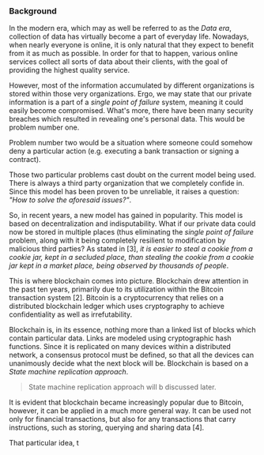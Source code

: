 ### Background

In the modern era, which may as well be referred to as the *Data era*, collection of data has virtually become a part of everyday life. Nowadays, when nearly everyone is online, it is only natural that they expect to benefit from it as much as possible. In order for that to happen, various online services collect all sorts of data about their clients, with the goal of providing the highest quality service.

However, most of the information accumulated by different organizations is stored within those very organizations. Ergo, we may state that our private information is a part of a *single point of failure* system, meaning it could easily become compromised. What's more, there have been many security breaches which resulted in revealing one's personal data. This would be problem number one.

Problem number two would be a situation where someone could somehow deny a particular action (e.g. executing a bank transaction or signing a contract).

Those two particular problems cast doubt on the current model being used. There is always a third party organization that we completely confide in. Since this model has been proven to be unreliable, it raises a question: *"How to solve the aforesaid issues?"*.

So, in recent years, a new model has gained in popularity. This model is based on decentralization and indisputability. What if our private data could now be stored in multiple places (thus eliminating the *single point of failure* problem, along with it being completely resilient to modification by malicious third parties? As stated in [3], *it is easier to steal a cookie from a cookie jar, kept in a secluded place, than stealing the cookie from a cookie jar kept in a market place, being observed by thousands of people*.

This is where blockchain comes into picture. Blockchain drew attention in the past ten years, primarily due to its utilization within the Bitcoin transaction system [2]. Bitcoin is a cryptocurrency that relies on a distributed blockchain ledger which uses cryptography to achieve confidentiality as well as irrefutability. 

Blockchain is, in its essence, nothing more than a linked list of blocks which contain particular data. Links are modeled using cryptographic hash functions. Since it is replicated on many devices within a distributed network, a consensus protocol must be defined, so that all the devices can unanimously decide what the next block will be. Blockchain is based on a *State machine replication approach*.

> State machine replication approach will b discussed later.

It is evident that blockchain became increasingly popular due to Bitcoin, however, it can be applied in a much more general way. It can be used not only for financial transactions, but also for any transactions that carry instructions, such as storing, querying and sharing data [4].

That particular idea, t
<!--stackedit_data:
eyJoaXN0b3J5IjpbMjA0MDEyOTA1MywtMjA5MTc2OTc2NCwtNj
k2NzUyNjExLC0yMDcxMTkzNjQ3LC04NDU3NDkzMDMsMjEzMTk0
NDI4NSwtMTg5MTE0MDc4NywtNzY1ODI3MjkyLC04NjkxNTY2Nj
EsLTEzMTk0MzQxMTksLTIxMTE1NTQyNTIsLTE0ODY5MDkxNzcs
LTE5ODIyMjc5MTUsLTM1ODkyOTM3OSwxMDE4NTc0NDI3LC00ND
g0ODg0MjBdfQ==
-->